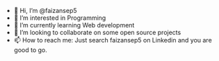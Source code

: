 - 👋 Hi, I’m @faizansep5
- 👀 I’m interested in Programming
- 🌱 I’m currently learning Web development
- 💞️ I’m looking to collaborate on some open source projects
- 📫 How to reach me: Just search faizansep5 on Linkedin and you are good to go.

<!---
faizansep5/faizansep5 is a ✨ special ✨ repository because its `README.md` (this file) appears on your GitHub profile.
You can click the Preview link to take a look at your changes.
--->
